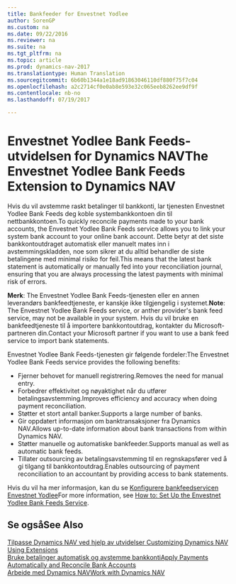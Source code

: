 ```yaml
---
title: Bankfeeder for Envestnet Yodlee
author: SorenGP
ms.custom: na
ms.date: 09/22/2016
ms.reviewer: na
ms.suite: na
ms.tgt_pltfrm: na
ms.topic: article
ms.prod: dynamics-nav-2017
ms.translationtype: Human Translation
ms.sourcegitcommit: 6b60b1344a1e18ad91863046110df880f75f7c04
ms.openlocfilehash: a2c2714cf0e0ab8e593e32c065eeb8262ee9df9f
ms.contentlocale: nb-no
ms.lasthandoff: 07/19/2017

---
```


# <a name="the-envestnet-yodlee-bank-feeds-extension-to-dynamics-nav"></a><span data-ttu-id="c2a43-102">Envestnet Yodlee Bank Feeds-utvidelsen for Dynamics NAV</span><span class="sxs-lookup"><span data-stu-id="c2a43-102">The Envestnet Yodlee Bank Feeds Extension to Dynamics NAV</span></span>
<span data-ttu-id="c2a43-103">Hvis du vil avstemme raskt betalinger til bankkonti, lar tjenesten Envestnet Yodlee Bank Feeds deg koble systembankkontoen din til nettbankkontoen.</span><span class="sxs-lookup"><span data-stu-id="c2a43-103">To quickly reconcile payments made to your bank accounts, the Envestnet Yodlee Bank Feeds service allows you to link your system bank account to your online bank account.</span></span> <span data-ttu-id="c2a43-104">Dette betyr at det siste bankkontoutdraget automatisk eller manuelt mates inn i avstemmingskladden, noe som sikrer at du alltid behandler de siste betalingene med minimal risiko for feil.</span><span class="sxs-lookup"><span data-stu-id="c2a43-104">This means that the latest bank statement is automatically or manually fed into your reconciliation journal, ensuring that you are always processing the latest payments with minimal risk of errors.</span></span>

<span data-ttu-id="c2a43-105">**Merk**: The Envestnet Yodlee Bank Feeds-tjenesten eller en annen leverandørs bankfeedtjeneste, er kanskje ikke tilgjengelig i systemet.</span><span class="sxs-lookup"><span data-stu-id="c2a43-105">**Note**: The Envestnet Yodlee Bank Feeds service, or anther provider's bank feed service, may not be available in your system.</span></span> <span data-ttu-id="c2a43-106">Hvis du vil bruke en bankfeedtjeneste til å importere bankkontoutdrag, kontakter du Microsoft-partneren din.</span><span class="sxs-lookup"><span data-stu-id="c2a43-106">Contact your Microsoft partner if you want to use a bank feed service to import bank statements.</span></span>

<span data-ttu-id="c2a43-107">Envestnet Yodlee Bank Feeds-tjenesten gir følgende fordeler:</span><span class="sxs-lookup"><span data-stu-id="c2a43-107">The Envestnet Yodlee Bank Feeds service provides the following benefits:</span></span>

- <span data-ttu-id="c2a43-108">Fjerner behovet for manuell registrering.</span><span class="sxs-lookup"><span data-stu-id="c2a43-108">Removes the need for manual entry.</span></span>
- <span data-ttu-id="c2a43-109">Forbedrer effektivitet og nøyaktighet når du utfører betalingsavstemming.</span><span class="sxs-lookup"><span data-stu-id="c2a43-109">Improves efficiency and accuracy when doing payment reconciliation.</span></span>
- <span data-ttu-id="c2a43-110">Støtter et stort antall banker.</span><span class="sxs-lookup"><span data-stu-id="c2a43-110">Supports a large number of banks.</span></span>
- <span data-ttu-id="c2a43-111">Gir oppdatert informasjon om banktransaksjoner fra Dynamics NAV.</span><span class="sxs-lookup"><span data-stu-id="c2a43-111">Allows up-to-date information about bank transactions from within Dynamics NAV.</span></span>
- <span data-ttu-id="c2a43-112">Støtter manuelle og automatiske bankfeeder.</span><span class="sxs-lookup"><span data-stu-id="c2a43-112">Supports manual as well as automatic bank feeds.</span></span>
- <span data-ttu-id="c2a43-113">Tillater outsourcing av betalingsavstemming til en regnskapsfører ved å gi tilgang til bankkontoutdrag.</span><span class="sxs-lookup"><span data-stu-id="c2a43-113">Enables outsourcing of payment reconciliation to an accountant by providing access to bank statements.</span></span>

<span data-ttu-id="c2a43-114">Hvis du vil ha mer informasjon, kan du se [Konfigurere bankfeedservicen Envestnet Yodlee](bank-how-setup-bank-statement-service.md)</span><span class="sxs-lookup"><span data-stu-id="c2a43-114">For more information, see [How to: Set Up the Envestnet Yodlee Bank Feeds Service](bank-how-setup-bank-statement-service.md).</span></span>

## <a name="see-also"></a><span data-ttu-id="c2a43-115">Se også</span><span class="sxs-lookup"><span data-stu-id="c2a43-115">See Also</span></span>  
<span data-ttu-id="c2a43-116">[Tilpasse Dynamics NAV ved hjelp av utvidelser ](ui-extensions.md)  </span><span class="sxs-lookup"><span data-stu-id="c2a43-116">[Customizing Dynamics NAV Using Extensions ](ui-extensions.md)  </span></span>  
[<span data-ttu-id="c2a43-117">Bruke betalinger automatisk og avstemme bankkonti</span><span class="sxs-lookup"><span data-stu-id="c2a43-117">Apply Payments Automatically and Reconcile Bank Accounts</span></span>](receivables-apply-payments-auto-reconcile-bank-accounts.md)  
[<span data-ttu-id="c2a43-118">Arbeide med Dynamics NAV</span><span class="sxs-lookup"><span data-stu-id="c2a43-118">Work with Dynamics NAV</span></span>](ui-work-product.md)

